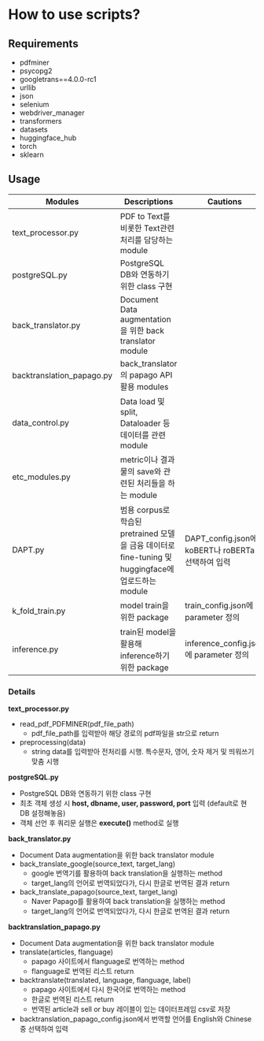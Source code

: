 # How to use scripts?

## Requirements
- pdfminer
- psycopg2 
- googletrans==4.0.0-rc1
- urllib
- json
- selenium
- webdriver_manager
- transformers
- datasets
- huggingface_hub
- torch
- sklearn

## Usage

|Modules|Descriptions|Cautions|
|-------|------------|--------|
|text_processor.py|PDF to Text를 비롯한 Text관련 처리를 담당하는 module||
|postgreSQL.py|PostgreSQL DB와 연동하기 위한 class 구현||
|back_translator.py|Document Data augmentation을 위한 back translator module||
|backtranslation_papago.py|back_translator의 papago API 활용 modules||
|data_control.py|Data load 및 split, Dataloader 등 데이터를 관련 module||
|etc_modules.py|metric이나 결과물의 save와 관련된 처리들을 하는 module||
|DAPT.py|범용 corpus로 학습된 pretrained 모델을 금융 데이터로 fine-tuning 및 huggingface에 업로드하는 module|DAPT_config.json에서 koBERT나 roBERTa 중 선택하여 입력|
|k_fold_train.py|model train을 위한 package|train_config.json에 parameter 정의|
|inference.py|train된 model을 활용해 inference하기 위한 package|inference_config.json에 parameter 정의|

### Details

**text_processor.py**
- read_pdf_PDFMINER(pdf_file_path)
  - pdf_file_path를 입력받아 해당 경로의 pdf파일을 str으로 return
- preprocessing(data)
  - string data를 입력받아 전처리를 시행. 특수문자, 영어, 숫자 제거 및 띄워쓰기 맞춤 시행

**postgreSQL.py**
- PostgreSQL DB와 연동하기 위한 class 구현
- 최초 객체 생성 시 **host, dbname, user, password, port** 입력 (default로 현 DB 설정해놓음)
- 객체 선언 후 쿼리문 실행은 **execute()** method로 실행

**back_translator.py**
- Document Data augmentation을 위한 back translator module
- back_translate_google(source_text, target_lang)
  - google 번역기를 활용하여 back translation을 실행하는 method
  - target_lang의 언어로 번역되었다가, 다시 한글로 번역된 결과 return
- back_translate_papago(source_text, target_lang)
  - Naver Papago를 활용하여 back translation을 실행하는 method
  - target_lang의 언어로 번역되었다가, 다시 한글로 번역된 결과 return

**backtranslation_papago.py**
- Document Data augmentation을 위한 back translator module
- translate(articles, flanguage)
  - papago 사이트에서 flanguage로 번역하는 method
  - flanguage로 번역된 리스트 return
- backtranslate(translated, language, flanguage, label)
  - papago 사이트에서 다시 한국어로 번역하는 method
  - 한글로 번역된 리스트 return
  - 번역된 article과 sell or buy 레이블이 있는 데이터프레임 csv로 저장
- backtranslation_papago_config.json에서 번역할 언어를 English와 Chinese 중 선택하여 입력
